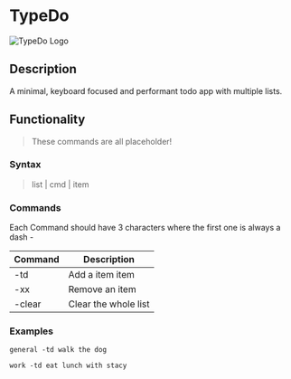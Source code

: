 # TypeDo

![TypeDo Logo](https://api.pcloud.com/getpubthumb?code=XZACtzkZlqVmxhzcjIzMOs5mIYtDz8q6CP6k&linkpassword=undefined&size=275x100&crop=0&type=auto)

## Description

A minimal, keyboard focused and performant todo app with multiple lists.

## Functionality

> These commands are all placeholder!

### Syntax

> list | cmd | item

### Commands

Each Command should have 3 characters where the first one is always a dash -

| Command | Description          |
| ------- | -------------------- |
| -td     | Add a item item      |
| -xx     | Remove an item       |
| -clear  | Clear the whole list |

### Examples

```
general -td walk the dog
```

```
work -td eat lunch with stacy
```
